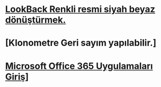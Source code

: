 # ****[LookBack Renkli resmi siyah beyaz dönüştürmek.](https://starteknoloji.space/lookback.cs)****
# ****[Klonometre Geri sayım yapılabilir.]****
# ****[Microsoft Office 365 Uygulamaları Giriş](https://github.com/user-attachments/assets/31b781f5-5321-4f4f-a1d6-865ec7816fb4)]****

